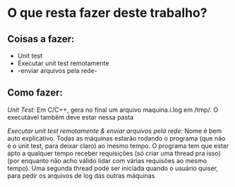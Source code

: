 
# O que resta fazer deste trabalho?

## Coisas a fazer:
* Unit test
* Executar unit test remotamente
* -enviar arquivos pela rede-

## Como fazer:
*Unit Test:* Em C/C++, gera no final um arquivo maquina.i.log em /tmp/. O executável também deve estar nessa pasta

*Executar unit test remotamente & enviar arquivos pela rede:* Nome é bem auto explicativo. Todas as máquinas estarão rodando o programa (que não é o unit test, para deixar claro) ao mesmo tempo. O programa tem que estar apto a qualquer tempo receber requisições (só criar uma thread pra isso)(por enquanto não acho válido lidar com várias requisões ao mesmo tempo). Uma segunda thread pode ser iniciada quando o usuário quiser, para pedir os arquivos de log das outras máquinas
